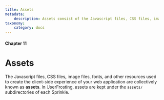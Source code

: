 ```yaml
---
title: Assets
metadata:
    description: Assets consist of the Javascript files, CSS files, image files, fonts, and other resources used to create the client-side experience of your web application.  UserFrosting provides a framework for loading these resources easily and efficiently.
taxonomy:
    category: docs
---
```


#### Chapter 11

# Assets

The Javascript files, CSS files, image files, fonts, and other resources used to create the client-side experience of your web application are collectively known as **assets**.  In UserFrosting, assets are kept under the `assets/` subdirectories of each Sprinkle.
